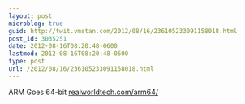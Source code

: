 ```yaml
---
layout: post
microblog: true
guid: http://twit.vmstan.com/2012/08/16/236105233091158018.html
post_id: 3035251
date: 2012-08-16T08:20:48-0600
lastmod: 2012-08-16T08:20:48-0600
type: post
url: /2012/08/16/236105233091158018.html
---
```

ARM Goes 64-bit <a href="http://www.realworldtech.com/arm64/">realworldtech.com/arm64/</a>
